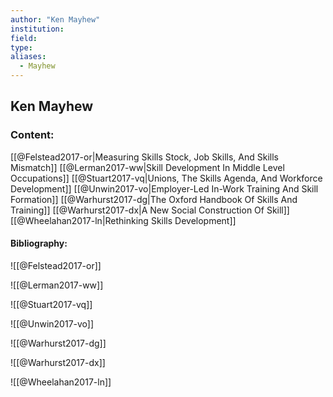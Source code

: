 ```yaml
---
author: "Ken Mayhew"
institution:
field:
type:
aliases:
  - Mayhew
---
```


## Ken Mayhew

### Content:
[[@Felstead2017-or|Measuring Skills Stock, Job Skills, And Skills Mismatch]]
[[@Lerman2017-ww|Skill Development In Middle Level Occupations]]
[[@Stuart2017-vq|Unions, The Skills Agenda, And Workforce Development]]
[[@Unwin2017-vo|Employer-Led In-Work Training And Skill Formation]]
[[@Warhurst2017-dg|The Oxford Handbook Of Skills And Training]]
[[@Warhurst2017-dx|A New Social Construction Of Skill]]
[[@Wheelahan2017-ln|Rethinking Skills Development]]

#### Bibliography:

![[@Felstead2017-or]]

![[@Lerman2017-ww]]

![[@Stuart2017-vq]]

![[@Unwin2017-vo]]

![[@Warhurst2017-dg]]

![[@Warhurst2017-dx]]

![[@Wheelahan2017-ln]]